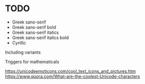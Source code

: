 # TODO

- Greek sans-serif
- Greek sans-serif bold
- Greek sans-serif italics
- Greek sans-serif italics bold
- Cyrillic

Including variants

Triggers for mathematicals

https://unicodeemoticons.com/cool_text_icons_and_pictures.htm
https://www.quora.com/What-are-the-coolest-Unicode-characters